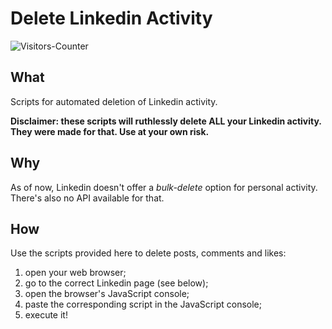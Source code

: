 # Delete Linkedin Activity


 <body>
<img src = "https://github-vistors-counter.onrender.com/github?username=https://github.com/HeiderJeffer/Delete-Linkedin-Activity/" alt = "Visitors-Counter"/>
</body>


## What

Scripts for automated deletion of Linkedin activity.

**Disclaimer: these scripts will ruthlessly delete ALL your Linkedin activity. They were made for that. Use at your own risk.**

## Why

As of now, Linkedin doesn't offer a _bulk-delete_ option for personal activity. There's also no API available for that.  

## How

Use the scripts provided here to delete posts, comments and likes:

1. open your web browser;
2. go to the correct Linkedin page (see below);
3. open the browser's JavaScript console;
4. paste the corresponding script in the JavaScript console;
5. execute it!

